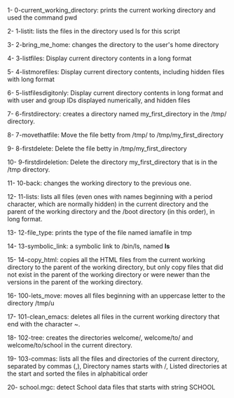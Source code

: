 1- 0-current_working_directory: prints the current working directory and used the command pwd

2- 1-listit: lists the files in the directory used ls for this script

3- 2-bring_me_home: changes the directory to the user's home directory

4- 3-listfiles: Display current directory contents in a long format

5- 4-listmorefiles: Display current directory contents, including hidden files with long format

6- 5-listfilesdigitonly: Display current directory contents in long format and with user and group IDs displayed numerically, and hidden files

7- 6-firstdirectory: creates a directory named my_first_directory in the /tmp/ directory.

8- 7-movethatfile: Move the file betty from /tmp/ to /tmp/my_first_directory

9- 8-firstdelete: Delete the file betty in /tmp/my_first_directory

10- 9-firstdirdeletion: Delete the directory my_first_directory that is in the /tmp directory.

11- 10-back: changes the working directory to the previous one.

12- 11-lists:  lists all files (even ones with names beginning with a period character, which are normally hidden) in the current directory and the parent of the working directory and the /boot directory (in this order), in long format.

13- 12-file_type:  prints the type of the file named iamafile in tmp

14- 13-symbolic_link: a symbolic link to /bin/ls, named __ls__

15- 14-copy_html: copies all the HTML files from the current working directory to the parent of the working directory, but only copy files that did not exist in the parent of the working directory or were newer than the versions in the parent of the working directory.

16- 100-lets_move: moves all files beginning with an uppercase letter to the directory /tmp/u

17- 101-clean_emacs: deletes all files in the current working directory that end with the character ~.

18- 102-tree: creates the directories welcome/, welcome/to/ and welcome/to/school in the current directory.

19- 103-commas: lists all the files and directories of the current directory, separated by commas (,), Directory names starts with /, Listed directories at the start and sorted the files in alphabitical order

20- school.mgc: detect School data files that starts with string SCHOOL
